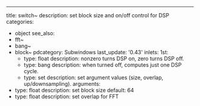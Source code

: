---
title: switch~
description: set block size and on/off control for DSP
categories:
- object
see_also: 
- fft~
- bang~
- block~
pdcategory: Subwindows
last_update: '0.43'
inlets:
  1st:
  - type: float
    description: nonzero turns DSP on, zero turns DSP off.
  - type: bang
    description: when turned off, computes just one DSP cycle.
  - type: set <list>
    description: set argument values (size, overlap, up/downsampling).
arguments:
- type: float
  description: set block size 
  default: 64
- type: float
  description: set overlap for FFT 